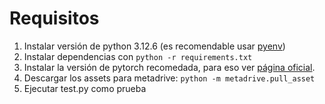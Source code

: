 # Requisitos
1. Instalar versión de python 3.12.6 (es recomendable usar [pyenv](https://github.com/pyenv/pyenv))
2. Instalar dependencias con `python -r requirements.txt`
3. Instalar la versión de pytorch recomedada, para eso ver [página oficial](https://pytorch.org/get-started/locally/).
4. Descargar los assets para metadrive: `python -m metadrive.pull_asset`
5. Ejecutar test.py como prueba
